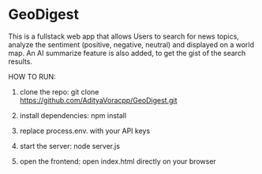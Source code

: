 # GeoDigest
This is a fullstack web app that allows Users to search for news topics, analyze the sentiment (positive, negative, neutral) and displayed on a world map.
An AI summarize feature is also added, to get the gist of the search results.


HOW TO RUN:
1) clone the repo:
git clone https://github.com/AdityaVoracpp/GeoDigest.git

2) install dependencies:
   npm install

3) replace process.env.<KEY> with your API keys

4) start the server:
   node server.js

5) open the frontend:
   open index.html directly on your browser

